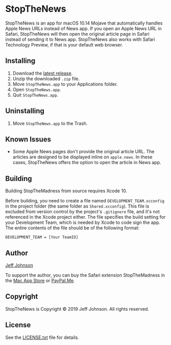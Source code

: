 # StopTheNews

StopTheNews is an app for macOS 10.14 Mojave that automatically handles Apple News URLs instead of News app. If you open an Apple News URL in Safari, StopTheNews will then open the original article page in Safari instead of sending it to News app. StopTheNews also works with Safari Technology Preview, if that is your default web browser.

## Installing

1. Download the [latest release](https://github.com/lapcat/StopTheNews/releases/latest).
2. Unzip the downloaded `.zip` file.
3. Move `StopTheNews.app` to your Applications folder.
4. Open `StopTheNews.app`.
5. Quit `StopTheNews.app`.

## Uninstalling

1. Move `StopTheNews.app` to the Trash.

## Known Issues

- Some Apple News pages don't provide the original article URL. The articles are designed to be displayed inline on `apple.news`. In these cases, StopTheNews offers the option to open the article in News app.

## Building

Building StopTheMadness from source requires Xcode 10.

Before building, you need to create a file named `DEVELOPMENT_TEAM.xcconfig` in the project folder (the same folder as `Shared.xcconfig`). This file is excluded from version control by the project's `.gitignore` file, and it's not referenced in the Xcode project either. The file specifies the build setting for your Development Team, which is needed by Xcode to code sign the app. The entire contents of the file should be of the following format:
```
DEVELOPMENT_TEAM = [Your TeamID]
```

## Author

[Jeff Johnson](https://lapcatsoftware.com/)

To support the author, you can buy the Safari extension StopTheMadness in the [Mac App Store](https://apps.apple.com/app/stopthemadness/id1376402589?mt=12) or [PayPal.Me](https://www.paypal.me/JeffJohnsonWI).

## Copyright

StopTheNews is Copyright © 2019 Jeff Johnson. All rights reserved.

## License

See the [LICENSE.txt](LICENSE.txt) file for details.
